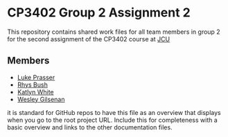 # CP3402 Group 2 Assignment 2
This repository contains shared work files for all team members in group 2 for the second assignment of the CP3402 course at [JCU](https://www.jcu.edu.au/)
## Members 
- [Luke Prasser](https://github.com/luke185)
- [Rhys Bush](https://github.com/RhysBush)
- [Katlyn White](https://github.com/katlyn-whyte)
- [Wesley Gilsenan](https://github.com/WesleyJGilsenan)

it is standard for GitHub repos to have this file as an overview that displays when you 
go to the root project URL. Include this for completeness with a basic overview and links to the 
other documentation files.
